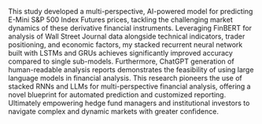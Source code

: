 This study developed a multi-perspective, AI-powered model for predicting E-Mini S&P 500 Index Futures prices, tackling the challenging market dynamics of these derivative financial instruments. Leveraging FinBERT for analysis of Wall Street Journal data alongside technical indicators, trader positioning, and economic factors, my stacked recurrent neural network built with LSTMs and GRUs achieves significantly improved accuracy compared to single sub-models. Furthermore, ChatGPT generation of human-readable analysis reports demonstrates the feasibility of using large language models in financial analysis. This research pioneers the use of stacked RNNs and LLMs for multi-perspective financial analysis, offering a novel blueprint for automated prediction and customized reporting. Ultimately empowering hedge fund managers and institutional investors to navigate complex and dynamic markets with greater confidence. 
